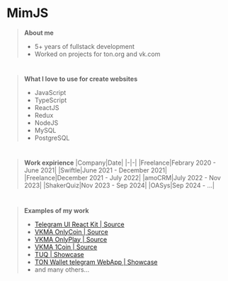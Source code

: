 # MimJS

> **About me**
> - 5+ years of fullstack development
> - Worked on projects for ton.org and vk.com
#
> **What I love to use for create websites**
> - JavaScript
> - TypeScript
> - ReactJS
> - Redux
> - NodeJS
> - MySQL
> - PostgreSQL
#
> **Work expirience**
> |Company|Date|
> |-|-|
> |Freelance|Febrary 2020 - June 2021|
> |Swiftle|June 2021 - December 2021|
> |Freelance|December 2021 - July 2022|
> |amoCRM|July 2022 - Nov 2023|
> |ShakerQuiz|Nov 2023 - Sep 2024|
> |OASys|Sep 2024 - ...|
#
> **Examples of my work**
> - [Telegram UI React Kit | Source](https://github.com/astralyxdev/twa-ui)
> - [VKMA OnlyCoin | Source](https://github.com/MimJS/onlyCoin)
> - [VKMA OnlyPlay | Source](https://github.com/MimJS/onlyPlay)
> - [VKMA 1Coin | Source](https://github.com/MimJS/1coin-front-ishod)
> - [TUQ | Showcase](https://tuq.im/tuq)
> - [TON Wallet telegram WebApp | Showcase](https://xJetSwapBot.t.me)
> - and many others...
